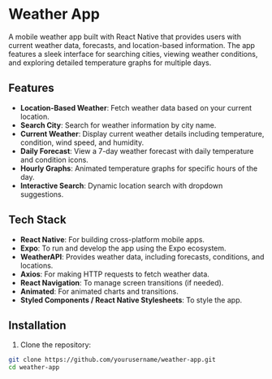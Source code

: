 # Weather App

A mobile weather app built with React Native that provides users with current weather data, forecasts, and location-based information. The app features a sleek interface for searching cities, viewing weather conditions, and exploring detailed temperature graphs for multiple days.

## Features

- **Location-Based Weather**: Fetch weather data based on your current location.
- **Search City**: Search for weather information by city name.
- **Current Weather**: Display current weather details including temperature, condition, wind speed, and humidity.
- **Daily Forecast**: View a 7-day weather forecast with daily temperature and condition icons.
- **Hourly Graphs**: Animated temperature graphs for specific hours of the day.
- **Interactive Search**: Dynamic location search with dropdown suggestions.

## Tech Stack

- **React Native**: For building cross-platform mobile apps.
- **Expo**: To run and develop the app using the Expo ecosystem.
- **WeatherAPI**: Provides weather data, including forecasts, conditions, and locations.
- **Axios**: For making HTTP requests to fetch weather data.
- **React Navigation**: To manage screen transitions (if needed).
- **Animated**: For animated charts and transitions.
- **Styled Components / React Native Stylesheets**: To style the app.

## Installation

1. Clone the repository:

```bash
git clone https://github.com/yourusername/weather-app.git
cd weather-app
